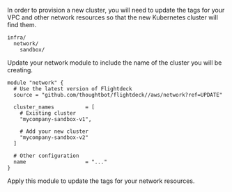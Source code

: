 In order to provision a new cluster, you will need to update the tags
for your VPC and other network resources so that the new Kubernetes
cluster will find them.

<div class="code panel pdl" style="border-width: 1px;">

<div class="codeContent panelContent pdl">

``` syntaxhighlighter-pre
infra/
  network/
    sandbox/
```

</div>

</div>

Update your network module to include the name of the cluster you will
be creating.

<div class="code panel pdl" style="border-width: 1px;">

<div class="codeContent panelContent pdl">

``` syntaxhighlighter-pre
module "network" {
  # Use the latest version of Flightdeck
  source = "github.com/thoughtbot/flightdeck//aws/network?ref=UPDATE"

  cluster_names          = [
    # Existing cluster
    "mycompany-sandbox-v1",
    
    # Add your new cluster
    "mycompany-sandbox-v2"
  ]
  
  # Other configuration
  name                   = "..."
}
```

</div>

</div>

Apply this module to update the tags for your network resources.
